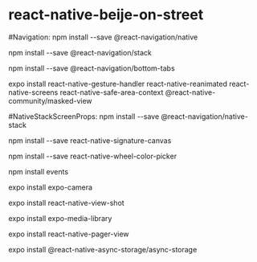 # react-native-beije-on-street

<!-- Navigation npm -->
#Navigation:
npm install --save @react-navigation/native

npm install --save @react-navigation/stack

npm install --save @react-navigation/bottom-tabs

expo install react-native-gesture-handler react-native-reanimated react-native-screens react-native-safe-area-context @react-native-community/masked-view

<!-- Typescript Navigation npm -->
#NativeStackScreenProps:
npm install --save @react-navigation/native-stack

<!-- Signature Canvas -->
npm install --save react-native-signature-canvas

<!-- Color picker -->
npm install --save react-native-wheel-color-picker

<!-- EVENT -->
npm install events

<!-- CAMERA -->
expo install expo-camera

<!-- Screenshot -->
expo install react-native-view-shot

<!-- MEDIA LIBRARY -->
expo install expo-media-library

<!-- PAGER VIEW -->
expo install react-native-pager-view

<!-- ASYNC STORAGE -->
expo install @react-native-async-storage/async-storage
